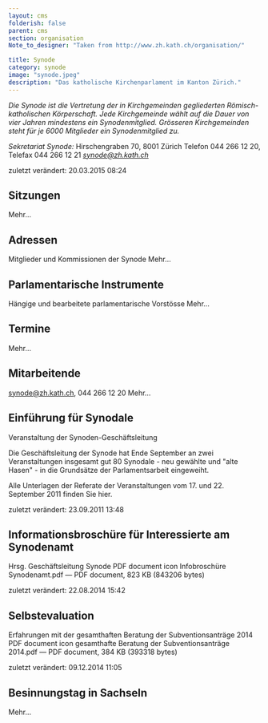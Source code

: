 ```yaml
---
layout: cms
folderish: false
parent: cms
section: organisation
Note_to_designer: "Taken from http://www.zh.kath.ch/organisation/"

title: Synode
category: synode
image: "synode.jpeg"
description: "Das katholische Kirchenparlament im Kanton Zürich."
---
```


*Die Synode ist die Vertretung der in Kirchgemeinden gegliederten Römisch-katholischen Körperschaft. Jede Kirchgemeinde wählt auf die Dauer von vier Jahren mindestens ein Synodenmitglied. Grösseren Kirchgemeinden steht für je 6000 Mitglieder ein Synodenmitglied zu.*

*Sekretariat Synode:* Hirschengraben 70, 8001 Zürich 
Telefon 044 266 12 20, Telefax 044 266 12 21
*synode@zh.kath.ch*

zuletzt verändert: 20.03.2015 08:24

## Sitzungen
Mehr…

## Adressen
Mitglieder und Kommissionen der Synode
Mehr…

## Parlamentarische Instrumente
Hängige und bearbeitete parlamentarische Vorstösse
Mehr…

## Termine
Mehr…

## Mitarbeitende
synode@zh.kath.ch, 044 266 12 20
Mehr…

## Einführung für Synodale
Veranstaltung der Synoden-Geschäftsleitung


Die Geschäftsleitung der Synode hat Ende September an zwei Veranstaltungen insgesamt gut 80 Synodale - neu gewählte und "alte Hasen" - in die Grundsätze der Parlamentsarbeit eingeweiht.

Alle Unterlagen der Referate der Veranstaltungen vom 17. und 22. September 2011 finden Sie hier.

zuletzt verändert: 23.09.2011 13:48

## Informationsbroschüre für Interessierte am Synodenamt
Hrsg. Geschäftsleitung Synode
PDF document icon Infobroschüre Synodenamt.pdf — PDF document, 823 KB (843206 bytes)

zuletzt verändert: 22.08.2014 15:42

## Selbstevaluation
Erfahrungen mit der gesamthaften Beratung der Subventionsanträge 2014
PDF document icon gesamthafte Beratung der Subventionsanträge 2014.pdf — PDF document, 384 KB (393318 bytes)

zuletzt verändert: 09.12.2014 11:05

## Besinnungstag in Sachseln
Mehr…